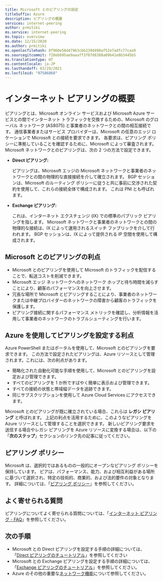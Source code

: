 ```yaml
---
title: Microsoft とのピアリングの設定
titleSuffix: Azure
description: ピアリングの概要
services: internet-peering
author: prmitiki
ms.service: internet-peering
ms.topic: overview
ms.date: 12/15/2020
ms.author: prmitiki
ms.openlocfilehash: 8f960e58d47963cbb239d498af52e7adfc77caa9
ms.sourcegitcommit: f28ebb95ae9aaaff3f87d8388a09b41e0b3445b5
ms.translationtype: HT
ms.contentlocale: ja-JP
ms.lasthandoff: 03/29/2021
ms.locfileid: "97586868"
---
```

# <a name="internet-peering-overview"></a>インターネット ピアリングの概要

ピアリングとは、Microsoft オンライン サービスおよび Microsoft Azure サービスとの間でインターネット トラフィックを交換するための、Microsoft のグローバル ネットワーク (AS8075) と事業者のネットワークとの間の相互接続です。 通信事業者またはサービス プロバイダーは、Microsoft の任意のエッジ ロケーションで Microsoft との接続を要求できます。 各要求は、ピアリング ポリシーに準拠していることを確認するために、Microsoft によって審査されます。 Microsoft ネットワークとのピアリングは、次の 2 つの方法で設定できます。

* **Direct ピアリング:**

    ピアリングは、Microsoft エッジの Microsoft ネットワークと事業者のネットワークとの間の物理的な直接接続を介して確立されます。 BGP セッションは、Microsoft のルーティング ポリシーに従うと共に事前に交渉された契約を使用して、これらの接続全体で構成されます。 これは PNI とも呼ばれます。

* **Exchange ピアリング:**

    これは、インターネット エクスチェンジ (IX) での標準のパブリック ピアリングを指します。 Microsoft ネットワークと事業者のネットワークとの間の物理的な接続は、IX によって運用されるスイッチ ファブリックを介して行われます。 BGP セッションは、IX によって提供される IP 空間を使用して構成されます。

## <a name="benefits-of-peering-with-microsoft"></a>Microsoft とのピアリングの利点
* Microsoft とのピアリングを使用して Microsoft のトラフィックを配信することで、転送コストを削減できます。
* Microsoft エッジ ネットワークへのネットワーク ホップと待ち時間を減らすことにより、顧客のパフォーマンスを向上させます。
* 冗長な場所で Microsoft とピアリングすることにより、事業者のネットワークまたは中継プロバイダーのネットワークの障害から顧客のトラフィックを保護します。
* ピアリング接続に関するパフォーマンス メトリックを確認し、分析情報を活用して事業者のネットワークのトラブルシューティングを行います。

## <a name="benefits-of-using-azure-to-set-up-peering"></a>Azure を使用してピアリングを設定する利点

Azure PowerShell またはポータルを使用して、Microsoft とのピアリングを要求できます。 この方法で設定されたピアリングは、Azure リソースとして管理されます。これには、次の利点があります。
* 簡略化された自動化可能な手順を使用して、Microsoft とのピアリングを設定および管理できます。
* すべてのピアリングを 1 か所ですばやく簡単に表示および管理できます。
* すべての接続の状態と帯域幅データを追跡できます。
* 同じサブスクリプションを使用して Azure Cloud Services にアクセスできます。

Microsoft とのピアリングが既に確立されている場合、これらは **レガシ ピアリング** と呼ばれます。 上記の利点を活用するために、このようなピアリングを Azure リソースとして管理することを選択できます。 新しいピアリング要求を送信する場合やレガシ ピアリングを Azure リソースに変換する場合は、以下の「**次のステップ**」セクションのリンク先の記事に従ってください。

## <a name="peering-policy"></a>ピアリング ポリシー
Microsoft は、選択的ではあるものの一般的にオープンなピアリング ポリシーを保持しています。 ピアは、パフォーマンス、能力、および相互利益がある場所に基づいて選択され、特定の技術的、商業的、および法的要件の対象となります。 詳細については、「[ピアリング ポリシー](policy.md)」を参照してください。

## <a name="faq"></a>よく寄せられる質問
ピアリングについてよく寄せられる質問については、「[インターネット ピアリング - FAQ](faqs.md)」を参照してください。

## <a name="next-steps"></a>次の手順

* Microsoft との Direct ピアリングを設定する手順の詳細については、「[Direct ピアリングのチュートリアル](walkthrough-direct-all.md)」を参照してください
* Microsoft との Exchange ピアリングを設定する手順の詳細については、「[Exchange ピアリングのチュートリアル](walkthrough-exchange-all.md)」を参照してください。
* Azure のその他の重要な[ネットワーク機能](../networking/networking-overview.md)について参照してください。
